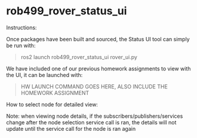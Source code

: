 # rob499_rover_status_ui  


Instructions:

Once packages have been built and sourced, the Status UI tool can simply be run with:

>ros2 launch rob499_rover_status_ui rover_ui.py


We have included one of our previous homework assignments to view with the UI, it can be launched with:

>HW LAUNCH COMMAND GOES HERE, ALSO INCLUDE THE HOMEWORK ASSIGNMENT


How to select node for detailed view:  
>  


Note: when viewing node details, if the subscribers/publishers/services change after the node selection service call is ran, the details will not update until the service call for the node is ran again  
